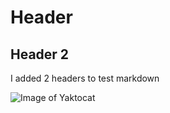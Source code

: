 # Header
## Header 2

I added 2 headers to test markdown

![Image of Yaktocat](https://octodex.github.com/images/yaktocat.png)
